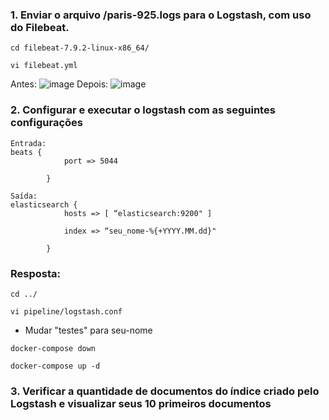 ### 1. Enviar o arquivo <local>/paris-925.logs  para o Logstash, com uso do Filebeat.
```
cd filebeat-7.9.2-linux-x86_64/
```
```
vi filebeat.yml
```
Antes:
![image](https://github.com/Marinaafc/anotacoes-estudo/assets/107056644/bfe18d58-52d3-43cf-bf99-090f35c44ebc)
Depois:
![image](https://github.com/Marinaafc/anotacoes-estudo/assets/107056644/4fc4173d-d667-45df-9738-0ce6bb46435a)


### 2. Configurar e executar o logstash com as seguintes configurações
```
Entrada:
beats {
            port => 5044

        }

Saída:
elasticsearch {
            hosts => [ “elasticsearch:9200" ]

            index => “seu_nome-%{+YYYY.MM.dd}"

        }
```
### Resposta:
```
cd ../
```
```
vi pipeline/logstash.conf
```
- Mudar "testes" para seu-nome
```
docker-compose down
```
```
docker-compose up -d
```
### 3. Verificar a quantidade de documentos do índice criado pelo Logstash e visualizar seus 10 primeiros documentos
